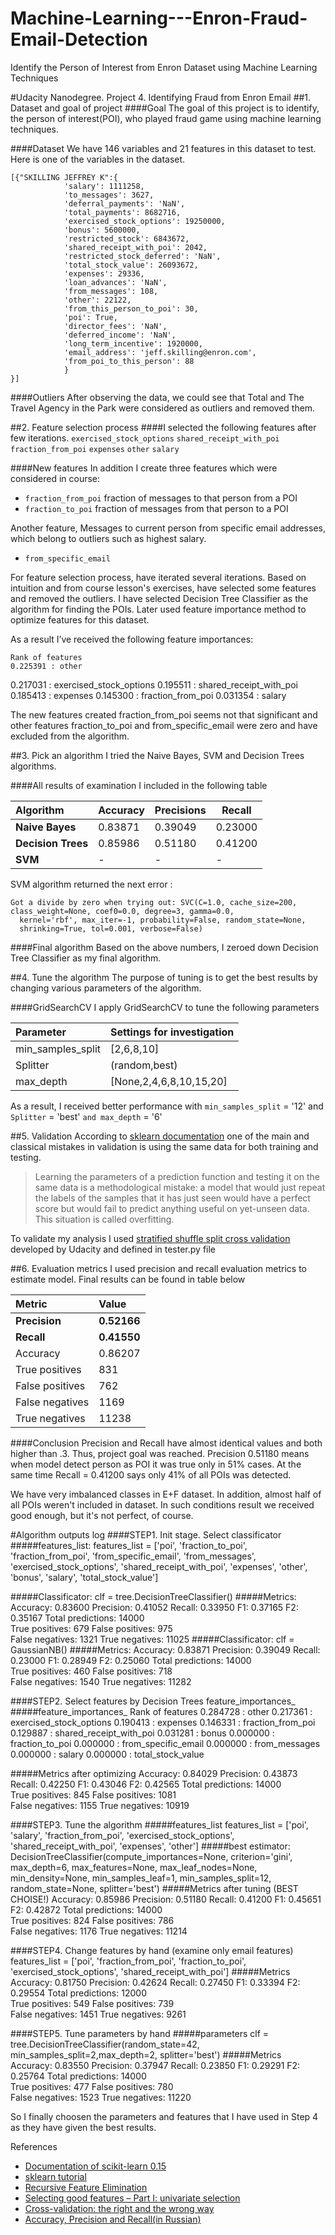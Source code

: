 # Machine-Learning---Enron-Fraud-Email-Detection
Identify the Person of Interest from Enron Dataset using Machine Learning Techniques

#Udacity Nanodegree. Project 4. Identifying Fraud from Enron Email
##1. Dataset and goal of project
####Goal
The goal of this project is to identify, the person of interest(POI), who played fraud game using machine learning techniques.

####Dataset
We have 146 variables and 21 features in this dataset to test. Here is one of the variables in the dataset.

	[{"SKILLING JEFFREY K":{
				'salary': 1111258, 
				'to_messages': 3627, 
				'deferral_payments': 'NaN', 
				'total_payments': 8682716, 
				'exercised_stock_options': 19250000, 
				'bonus': 5600000, 
				'restricted_stock': 6843672, 
				'shared_receipt_with_poi': 2042, 
				'restricted_stock_deferred': 'NaN', 
				'total_stock_value': 26093672, 
				'expenses': 29336, 
				'loan_advances': 'NaN', 
				'from_messages': 108, 
				'other': 22122, 
				'from_this_person_to_poi': 30, 
				'poi': True, 
				'director_fees': 'NaN', 
				'deferred_income': 'NaN', 
				'long_term_incentive': 1920000, 
				'email_address': 'jeff.skilling@enron.com', 
				'from_poi_to_this_person': 88
				}
	}]

####Outliers
After observing the data, we could see that Total and The Travel Agency in the Park were considered as outliers and removed them.

##2. Feature selection process
####I selected the following features after few iterations.
`exercised_stock_options`  `shared_receipt_with_poi`  `fraction_from_poi`  `expenses`  `other` `salary`

####New features
In addition I create three features which were considered in course:
* `fraction_from_poi` fraction of messages to that person from a POI
* `fraction_to_poi` fraction of messages from that person to a POI

Another feature, Messages to current person from specific email addresses, which belong to outliers such as highest salary. 
* `from_specific_email` 


For feature selection process, have iterated several iterations. 
Based on intuition and from course lesson's exercises, have selected some features and removed the outliers. I have selected Decision Tree Classifier as the algorithm for finding the POIs.
Later used feature importance method to optimize features for this dataset. 

As a result I’ve received the following feature importances:

	Rank of features
	0.225391 : other
  0.217031 : exercised_stock_options
  0.195511 : shared_receipt_with_poi
  0.185413 : expenses
  0.145300 : fraction_from_poi
  0.031354 : salary

The new features created fraction_from_poi seems not that significant and other features fraction_to_poi and from_specific_email were zero and have excluded from the algorithm.

##3. Pick an algorithm
I tried the Naive Bayes, SVM and Decision Trees algorithms. 

####All results of examination I included in the following table

|Algorithm|Accuracy|Precisions|Recall|
|:---|---|---|---|
|**Naive Bayes**|0.83871|0.39049|0.23000|
|**Decision Trees**|0.85986|0.51180|0.41200|
|**SVM**|-|-|-|

SVM algorithm returned the next error :
```
Got a divide by zero when trying out: SVC(C=1.0, cache_size=200, class_weight=None, coef0=0.0, degree=3, gamma=0.0,
  kernel='rbf', max_iter=-1, probability=False, random_state=None,
  shrinking=True, tol=0.001, verbose=False)
```

####Final algorithm
Based on the above numbers, I zeroed down Decision Tree Classifier as my final algorithm.

##4. Tune the algorithm
The purpose of tuning is to get the best results by changing various parameters of the algorithm.

####GridSearchCV
I apply GridSearchCV to tune the following parameters

|Parameter          |Settings for investigation |
|:------------------|:--------------------------|
|min_samples_split	| [2,6,8,10]                | 
|Splitter	        | (random,best)             |
|max_depth	        | [None,2,4,6,8,10,15,20]   |

As a result, I received better performance with `min_samples_split` = '12' and `Splitter` = 'best' `and max_depth` = '6'

##5. Validation
According to [sklearn documentation][sklearn_mistake] one of the main and classical mistakes in validation is using the same data for both training and testing. 
>Learning the parameters of a prediction function and testing it on the same data is a methodological mistake: 
>a model that would just repeat the labels of the samples that it has just seen would have a perfect score but would fail to predict anything useful on yet-unseen data. This situation is called overfitting.

To validate my analysis I used [stratified shuffle split cross validation][StratifiedShuffleSplit] developed by Udacity and defined in tester.py file

##6. Evaluation metrics
I used precision and recall evaluation metrics to estimate model.
Final results can be found in table below

|Metric|Value|
|:----|:----|
|**Precision**|**0.52166**|
|**Recall**|**0.41550**|
|Accuracy |0.86207|
|True positives |831|
|False positives|762|
|False negatives|1169|
|True negatives|11238|
	
####Conclusion
Precision and Recall have almost identical values and both higher than .3. Thus, project goal was reached.
Precision 0.51180 means when model detect person as POI it was true only in 51% cases. 
At the same time Recall = 0.41200 says only 41% of all POIs was detected.

We have very imbalanced classes in E+F dataset. In addition, almost half of all POIs weren't included in dataset. 
In such conditions result we received good enough, but it's not perfect, of course.

#Algorithm outputs log
####STEP1. Init stage. Select classificator
#####features_list: 
	features_list = ['poi',
                 'fraction_to_poi',
                 'fraction_from_poi',
                 'from_specific_email',
                 'from_messages',
                 'exercised_stock_options',
                 'shared_receipt_with_poi',
                 'expenses',
                 'other',
                 'bonus',
                 'salary',
                 'total_stock_value'] 
				 
#####Classificator:
	clf = tree.DecisionTreeClassifier()
#####Metrics:
Accuracy: 0.83600	Precision: 0.41052	Recall: 0.33950	F1: 0.37165	F2: 0.35167
	Total predictions: 14000	
	True positives:  679	False positives:  975	
	False negatives: 1321	True negatives: 11025
#####Classificator:
	clf = GaussianNB()
#####Metrics:
	Accuracy: 0.83871	Precision: 0.39049	Recall: 0.23000	F1: 0.28949	F2: 0.25060
	Total predictions: 14000	
	True positives:  460	False positives:  718	
	False negatives: 1540	True negatives: 11282

####STEP2. Select features by Decision Trees feature_importances_
#####feature_importances_
	Rank of features
	0.284728 : other
0.217361 : exercised_stock_options
0.190413 : expenses
0.146331 : fraction_from_poi
0.129887 : shared_receipt_with_poi
0.031281 : bonus
0.000000 : fraction_to_poi
0.000000 : from_specific_email
0.000000 : from_messages
0.000000 : salary
0.000000 : total_stock_value

#####Metrics after optimizing
	Accuracy: 0.84029	Precision: 0.43873	Recall: 0.42250	F1: 0.43046	F2: 0.42565
	Total predictions: 14000	
	True positives:  845	False positives: 1081	
	False negatives: 1155	True negatives: 10919

####STEP3. Tune the algorithm
#####features_list
	features_list = ['poi',
                 'salary',
                 'fraction_from_poi',
                 'exercised_stock_options',
                 'shared_receipt_with_poi',
                 'expenses',
                 'other'] 
#####best estimator:
	DecisionTreeClassifier(compute_importances=None, criterion='gini',
            max_depth=6, max_features=None, max_leaf_nodes=None,
            min_density=None, min_samples_leaf=1, min_samples_split=12,
            random_state=None, splitter='best')
#####Metrics after tuning (BEST CHOISE!)
	Accuracy: 0.85986	Precision: 0.51180	Recall: 0.41200	F1: 0.45651	F2: 0.42872
	Total predictions: 14000	
	True positives:  824	False positives:  786	
	False negatives: 1176	True negatives: 11214

####STEP4. Change features by hand (examine only email features)
	features_list = ['poi',
                 'fraction_from_poi',
                 'fraction_to_poi',                 
                 'exercised_stock_options',
                 'shared_receipt_with_poi'] 
#####Metrics 
	Accuracy: 0.81750	Precision: 0.42624	Recall: 0.27450	F1: 0.33394	F2: 0.29554
	Total predictions: 12000	
	True positives:  549	False positives:  739	
	False negatives: 1451	True negatives: 9261
	
####STEP5. Tune parameters by hand
#####parameters
	clf = tree.DecisionTreeClassifier(random_state=42, min_samples_split=2,max_depth=2, splitter='best')
#####Metrics 
	Accuracy: 0.83550	Precision: 0.37947	Recall: 0.23850	F1: 0.29291	F2: 0.25764
	Total predictions: 14000	
	True positives:  477	False positives:  780	
	False negatives: 1523	True negatives: 11220

So I finally choosen the parameters and features that I have used in Step 4 as they have given the best results.
	
References
- [Documentation of scikit-learn 0.15][1]
- [sklearn tutorial][2]
- [Recursive Feature Elimination][3]
- [Selecting good features – Part I: univariate selection][4]
- [Cross-validation: the right and the wrong way][6]
- [Accuracy, Precision and Recall(in Russian)][6] 

[1]: http://scikit-learn.org/stable/documentation.html
[2]: http://amueller.github.io/sklearn_tutorial/
[3]: http://topepo.github.io/caret/rfe.html
[4]: http://blog.datadive.net/selecting-good-features-part-i-univariate-selection/
[5]: https://www.kaggle.com/c/the-analytics-edge-mit-15-071x/forums/t/7837/cross-validation-the-right-and-the-wrong-way
[6]: http://bazhenov.me/blog/2012/07/21/classification-performance-evaluation.html
[StratifiedShuffleSplit]: http://scikit-learn.org/stable/modules/generated/sklearn.cross_validation.StratifiedShuffleSplit.html
[sklearn_mistake]: http://scikit-learn.org/stable/modules/cross_validation.html 

